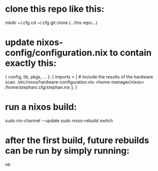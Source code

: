 # clone this repo like this:

mkdir ~/.cfg
cd ~/.cfg
git clone (...this repo...)

# update nixos-config/configuration.nix to contain exactly this:
{ config, lib, pkgs, ... }:
{
  imports =
    [ # Include the results of the hardware scan.
      /etc/nixos/hardware-configuration.nix
      <home-manager/nixos>
      /home/stephan/.cfg/stephan.nix
    ];
}

# run a nixos build:
sudo nix-channel --update
sudo nixos-rebuild switch

# after the first build, future rebuilds can be run by simply running:
nb
